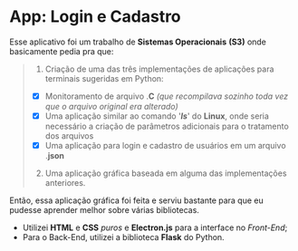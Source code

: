 # App: Login e Cadastro

Esse aplicativo foi um trabalho de **Sistemas Operacionais** **(S3)** onde basicamente pedia pra que:

> 1. Criação de uma das três implementações de aplicações para terminais sugeridas em Python:
>  - [x] Monitoramento de arquivo .**C** *(que recompilava sozinho toda vez que o arquivo original era alterado)*
>  - [x] Uma aplicação similar ao comando '***ls***' do **Linux**, onde seria necessário a criação de parâmetros adicionais para o tratamento
> dos arquivos
>  - [x] Uma aplicação para login e cadastro de usuários em um arquivo .**json**
> 2. Uma aplicação gráfica baseada em alguma das implementações anteriores.

Então, essa aplicação gráfica foi feita e serviu bastante para que eu pudesse aprender melhor sobre várias bibliotecas.

 - Utilizei **HTML** e **CSS** *puros* e **Electron.js** para a interface no *Front-End*;
 - Para o Back-End, utilizei a biblioteca **Flask** do Python.


